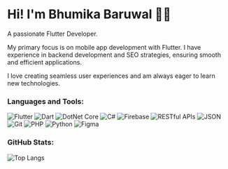 # Hi! I'm Bhumika Baruwal 👋👋
A passionate Flutter Developer.

My primary focus is on mobile app development with Flutter. I have experience in backend development and SEO strategies, ensuring smooth and efficient applications. 

I love creating seamless user experiences and am always eager to learn new technologies.

### Languages and Tools:
![Flutter](https://img.shields.io/badge/Flutter-02569B?style=for-the-badge&logo=flutter&logoColor=white)
![Dart](https://img.shields.io/badge/Dart-0175C2?style=for-the-badge&logo=dart&logoColor=white)
![DotNet Core](https://img.shields.io/badge/.NET_Core-512BD4?style=for-the-badge&logo=dotnet&logoColor=white)
![C#](https://img.shields.io/badge/C%23-239120?style=for-the-badge&logo=c-sharp&logoColor=white)
![Firebase](https://img.shields.io/badge/Firebase-FFCA28?style=for-the-badge&logo=firebase&logoColor=white)
![RESTful APIs](https://img.shields.io/badge/RESTful_APIs-000000?style=for-the-badge&logo=api&logoColor=white)
![JSON](https://img.shields.io/badge/JSON-000000?style=for-the-badge&logo=json&logoColor=white)
![Git](https://img.shields.io/badge/Git-F05032?style=for-the-badge&logo=git&logoColor=white)
![PHP](https://img.shields.io/badge/PHP-777BB4?style=for-the-badge&logo=php&logoColor=white)
![Python](https://img.shields.io/badge/Python-3776AB?style=for-the-badge&logo=python&logoColor=white)
![Figma](https://img.shields.io/badge/Figma-F24E1E?style=for-the-badge&logo=figma&logoColor=white)


### GitHub Stats:

![Top Langs](https://github-readme-stats.vercel.app/api/top-langs/?username=bhumika2080&layout=compact)
